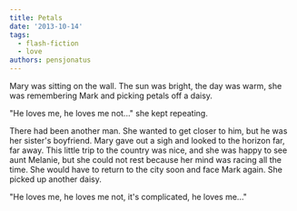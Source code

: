 ```yaml
---
title: Petals
date: '2013-10-14'
tags:
  - flash-fiction
  - love
authors: pensjonatus
---
```


Mary was sitting on the wall. The sun was bright, the day was warm, she was
remembering Mark and picking petals off a daisy.

<!-- truncate -->

"He loves me, he loves me not..." she kept repeating.

There had been another man. She wanted to get closer to him, but he was her
sister's boyfriend. Mary gave out a sigh and looked to the horizon far, far
away. This little trip to the country was nice, and she was happy to see aunt
Melanie, but she could not rest because her mind was racing all the time. She
would have to return to the city soon and face Mark again. She picked up another
daisy.

"He loves me, he loves me not, it's complicated, he loves me..."
